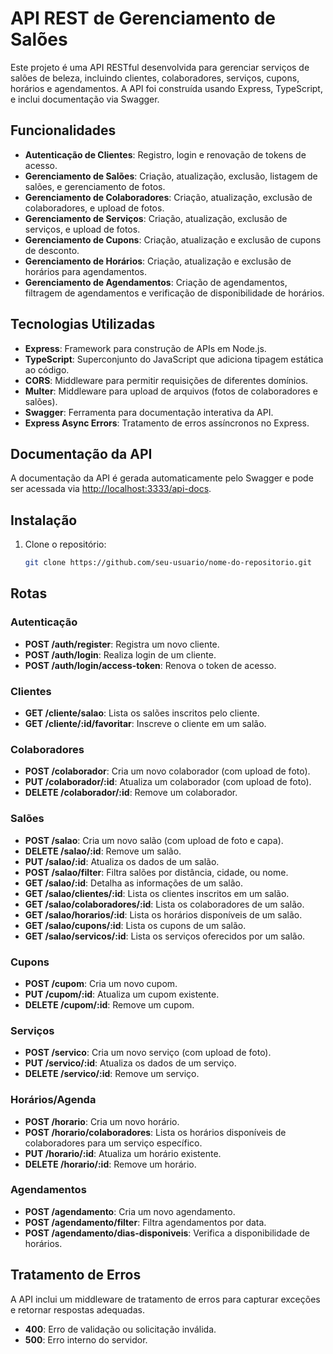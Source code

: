 # API REST de Gerenciamento de Salões

Este projeto é uma API RESTful desenvolvida para gerenciar serviços de salões de beleza, incluindo clientes, colaboradores, serviços, cupons, horários e agendamentos. A API foi construída usando Express, TypeScript, e inclui documentação via Swagger.

## Funcionalidades

- **Autenticação de Clientes**: Registro, login e renovação de tokens de acesso.
- **Gerenciamento de Salões**: Criação, atualização, exclusão, listagem de salões, e gerenciamento de fotos.
- **Gerenciamento de Colaboradores**: Criação, atualização, exclusão de colaboradores, e upload de fotos.
- **Gerenciamento de Serviços**: Criação, atualização, exclusão de serviços, e upload de fotos.
- **Gerenciamento de Cupons**: Criação, atualização e exclusão de cupons de desconto.
- **Gerenciamento de Horários**: Criação, atualização e exclusão de horários para agendamentos.
- **Gerenciamento de Agendamentos**: Criação de agendamentos, filtragem de agendamentos e verificação de disponibilidade de horários.

## Tecnologias Utilizadas

- **Express**: Framework para construção de APIs em Node.js.
- **TypeScript**: Superconjunto do JavaScript que adiciona tipagem estática ao código.
- **CORS**: Middleware para permitir requisições de diferentes domínios.
- **Multer**: Middleware para upload de arquivos (fotos de colaboradores e salões).
- **Swagger**: Ferramenta para documentação interativa da API.
- **Express Async Errors**: Tratamento de erros assíncronos no Express.

## Documentação da API

A documentação da API é gerada automaticamente pelo Swagger e pode ser acessada via [http://localhost:3333/api-docs](http://localhost:3333/api-docs).

## Instalação

1. Clone o repositório:
   ```bash
   git clone https://github.com/seu-usuario/nome-do-repositorio.git
   
## Rotas

### Autenticação
- **POST /auth/register**: Registra um novo cliente.
- **POST /auth/login**: Realiza login de um cliente.
- **POST /auth/login/access-token**: Renova o token de acesso.

### Clientes
- **GET /cliente/salao**: Lista os salões inscritos pelo cliente.
- **GET /cliente/:id/favoritar**: Inscreve o cliente em um salão.

### Colaboradores
- **POST /colaborador**: Cria um novo colaborador (com upload de foto).
- **PUT /colaborador/:id**: Atualiza um colaborador (com upload de foto).
- **DELETE /colaborador/:id**: Remove um colaborador.

### Salões
- **POST /salao**: Cria um novo salão (com upload de foto e capa).
- **DELETE /salao/:id**: Remove um salão.
- **PUT /salao/:id**: Atualiza os dados de um salão.
- **POST /salao/filter**: Filtra salões por distância, cidade, ou nome.
- **GET /salao/:id**: Detalha as informações de um salão.
- **GET /salao/clientes/:id**: Lista os clientes inscritos em um salão.
- **GET /salao/colaboradores/:id**: Lista os colaboradores de um salão.
- **GET /salao/horarios/:id**: Lista os horários disponíveis de um salão.
- **GET /salao/cupons/:id**: Lista os cupons de um salão.
- **GET /salao/servicos/:id**: Lista os serviços oferecidos por um salão.

### Cupons
- **POST /cupom**: Cria um novo cupom.
- **PUT /cupom/:id**: Atualiza um cupom existente.
- **DELETE /cupom/:id**: Remove um cupom.

### Serviços
- **POST /servico**: Cria um novo serviço (com upload de foto).
- **PUT /servico/:id**: Atualiza os dados de um serviço.
- **DELETE /servico/:id**: Remove um serviço.

### Horários/Agenda
- **POST /horario**: Cria um novo horário.
- **POST /horario/colaboradores**: Lista os horários disponíveis de colaboradores para um serviço específico.
- **PUT /horario/:id**: Atualiza um horário existente.
- **DELETE /horario/:id**: Remove um horário.

### Agendamentos
- **POST /agendamento**: Cria um novo agendamento.
- **POST /agendamento/filter**: Filtra agendamentos por data.
- **POST /agendamento/dias-disponiveis**: Verifica a disponibilidade de horários.

## Tratamento de Erros

A API inclui um middleware de tratamento de erros para capturar exceções e retornar respostas adequadas.

- **400**: Erro de validação ou solicitação inválida.
- **500**: Erro interno do servidor.
